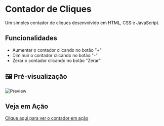 # Contador de Cliques

Um simples contador de cliques desenvolvido em HTML, CSS e JavaScript.

## Funcionalidades

- Aumentar o contador clicando no botão "+"
- Diminuir o contador clicando no botão "-"
- Zerar o contador clicando no botão "Zerar"

## 🖼️ Pré-visualização

![Preview](https://caminho/para/sua/imagem/preview.png)

## Veja em Ação

[Clique aqui para ver o contador em ação](https://example.com)

